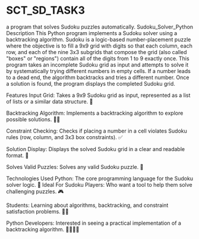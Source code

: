 # SCT_SD_TASK3
a program that solves Sudoku puzzles automatically.
Sudoku_Solver_Python
Description
This Python program implements a Sudoku solver using a backtracking algorithm. Sudoku is a logic-based number-placement puzzle where the objective is to fill a 9x9 grid with digits so that each column, each row, and each of the nine 3x3 subgrids that compose the grid (also called "boxes" or "regions") contain all of the digits from 1 to 9 exactly once. This program takes an incomplete Sudoku grid as input and attempts to solve it by systematically trying different numbers in empty cells. If a number leads to a dead end, the algorithm backtracks and tries a different number. Once a solution is found, the program displays the completed Sudoku grid.

Features
Input Grid: Takes a 9x9 Sudoku grid as input, represented as a list of lists or a similar data structure. 🔢

Backtracking Algorithm: Implements a backtracking algorithm to explore possible solutions. 🕵️‍♀️

Constraint Checking: Checks if placing a number in a cell violates Sudoku rules (row, column, and 3x3 box constraints). ✅

Solution Display: Displays the solved Sudoku grid in a clear and readable format. 👀

Solves Valid Puzzles: Solves any valid Sudoku puzzle. 💪

Technologies Used
Python: The core programming language for the Sudoku solver logic. 🐍
Ideal For
Sudoku Players: Who want a tool to help them solve challenging puzzles. 🎮

Students: Learning about algorithms, backtracking, and constraint satisfaction problems. 🧑‍🎓

Python Developers: Interested in seeing a practical implementation of a backtracking algorithm. 👨‍💻👩‍💻
